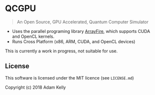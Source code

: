 # QCGPU

> An Open Source, GPU Accelerated, Quantum Computer Simulator

* Uses the parallel programing library [ArrayFire](http://arrayfire.org/docs/index.htm), which supports CUDA and OpenCL kernels.
* Runs Cross Platform (x86, ARM, CUDA, and OpenCL devices)

This is currently a work in progress, not suitable for use.

## License

This software is licensed under the MIT licence (see `LICENSE.md`)

Copyright (c) 2018 Adam Kelly

